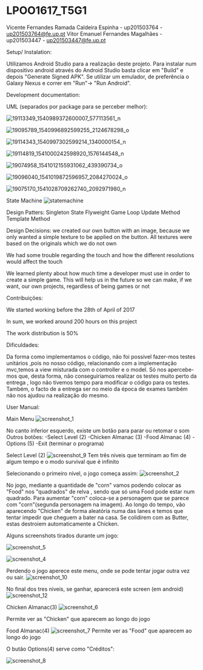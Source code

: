 # LPOO1617_T5G1
Vicente Fernandes Ramada Caldeira Espinha - up201503764 - up201503764@fe.up.pt
Vitor Emanuel Fernandes Magalhães - up201503447 -  up201503447@fe.up.pt

Setup/ Instalation:

Utilizamos Android Studio para a realização deste projeto. Para instalar num dispositivo android através do Android Studio basta clicar em "Build" e depois "Generate Signed APK". Se utilizar um emulador, de preferência o Galaxy Nexus e correr em "Run"-> "Run Android".

Development documentation:

UML (separados por package para se perceber melhor):

![19113349_1540989372600007_577113561_n](https://user-images.githubusercontent.com/22790772/27014096-b3e47634-4ee9-11e7-8fa1-0971c5f13379.png)

![19095789_1540996892599255_2124678298_o](https://user-images.githubusercontent.com/22790772/27014095-b3e36460-4ee9-11e7-921e-2b02a3bad072.png)

![19114343_1540997302599214_1340000154_n](https://user-images.githubusercontent.com/22790772/27014097-b4048320-4ee9-11e7-8491-3542f3c1acb2.png)

![19114819_1541000242598920_1576144548_n](https://user-images.githubusercontent.com/22790772/27014098-b406afd8-4ee9-11e7-8fae-73d1f639496a.png)

![19074958_1541012155931062_439390734_o](https://user-images.githubusercontent.com/22790772/27014099-b40fed8c-4ee9-11e7-8b8f-dbbf862f0fb2.png)

![19096040_1541019872596957_2084270024_o](https://user-images.githubusercontent.com/22790772/27014100-b41f885a-4ee9-11e7-8255-6190918403e4.png)

![19075170_1541028709262740_2092971980_n](https://user-images.githubusercontent.com/22790772/27014101-b4228d34-4ee9-11e7-9790-eab7ea066aa3.png)



State Machine
![statemachine](https://cloud.githubusercontent.com/assets/22790772/25526284/c675aab8-2c0a-11e7-9327-caddb6d1aba2.png)

Design Patters:
Singleton
State
Flyweight
Game Loop
Update Method
Template Method

Design Decisions: we created our own button with an image, because we only wanted a simple texture to be applied on the button.
All textures were based on the originals which we do not own

We had some trouble regarding the touch and how the different resolutions would affect the touch

We learned plenty about how much time a developer must use in order to create a simple game. This will help us in the future so we can make, if we want, our own projects, regardless of being games or not

Contribuições:

We started working before the 28th of April of 2017

In sum, we worked around 200 hours on this project

The work distribution is 50%

Dificuldades:

Da forma como implementamos o código, não foi possivel fazer-mos testes unitários ,pois no nosso código, relacionando com a implementação mvc,temos a view misturada com o controller e o model. Só nos apercebe-mos que, desta forma, não conseguiriamos realizar os testes muito perto da entrega , logo não tivemos tempo para modificar o código para os testes. Também, o facto de a entrega ser no meio da época de exames também não nos ajudou na realização do mesmo.



User Manual:

Main Menu
![screenshot_1](https://user-images.githubusercontent.com/22790772/27014221-61d89c5a-4eec-11e7-9019-716e859752c0.png)

No canto inferior esquerdo, existe um botão para parar ou retomar o som
Outros botões:
-Select Level (2)
-Chicken Almanac (3)
-Food Almanac (4)
-Options (5)
-Exit (terminar o programa)


Select Level (2)
![screenshot_9](https://user-images.githubusercontent.com/22790772/27014383-7a3cff54-4eef-11e7-9fcb-8eb9d2f02db4.png)
Tem três niveis que terminam ao fim de algum tempo e o modo survival que é infinito


Selecionando o primeiro nível, o jogo começa assim:
![screenshot_2](https://user-images.githubusercontent.com/22790772/27002216-d05aa976-4dd3-11e7-890c-473a5ae79305.png)

No jogo, mediante a quantidade de "corn" vamos podendo colocar as "Food" nos "quadrados" de relva , sendo que só uma Food pode estar num quadrado. Para aumentar "corn" coloca-se a personagem que se parece com "corn"(segunda personagem na imagem). Ao longo do tempo, vão aparecendo "Chicken" de forma aleatória numa das lanes e temos que tentar impedir que cheguem a bater na casa. Se colidirem com as Butter, estas destroiem automaticamente a Chicken.

Alguns screenshots tirados durante um jogo:

![screenshot_5](https://user-images.githubusercontent.com/22790772/27002218-d98f3b42-4dd3-11e7-9f92-4a5fc4a5ed86.png)

![screenshot_4](https://user-images.githubusercontent.com/22790772/27002217-d83e2e24-4dd3-11e7-9c5d-739d3723a35d.png)

Perdendo o jogo aperece este menu, onde se pode tentar jogar outra vez ou sair.
![screenshot_10](https://user-images.githubusercontent.com/22790772/27014380-7a217482-4eef-11e7-9ca6-8853c3fb271c.png)

No final dos tres niveis, se ganhar, aparecerá este screen (em android)
![screenshot_12](https://user-images.githubusercontent.com/22790772/27014381-7a3b41a0-4eef-11e7-9398-25b8f3a6db50.png)

Chicken Almanac(3)
![screenshot_6](https://user-images.githubusercontent.com/22790772/27014235-a7fbd328-4eec-11e7-9360-93925504e398.png)

Permite ver as "Chicken" que aparecem ao longo do jogo

Food Almanac(4)
![screenshot_7](https://user-images.githubusercontent.com/22790772/27014236-a81efe70-4eec-11e7-8956-0a2b2d511214.png)
Permite ver as "Food" que aparecem ao longo do jogo


O butão Options(4) serve como "Créditos":

![screenshot_8](https://user-images.githubusercontent.com/22790772/27014382-7a3b8660-4eef-11e7-8534-01a1d7c1f4b6.png)



